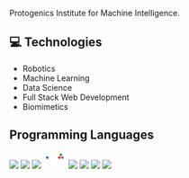

Protogenics Institute for Machine Intelligence.

## :computer: Technologies
* Robotics
* Machine Learning
* Data Science
* Full Stack Web Development
* Biomimetics


## Programming Languages
<img src = 'https://github.com/MarikIshtar007/MarikIshtar007/blob/master/images/c-original.svg' width='30'/> <img src = 'https://github.com/MarikIshtar007/MarikIshtar007/blob/master/images/cpp.svg' width='30'/> <img src = 'https://github.com/MarikIshtar007/MarikIshtar007/blob/master/images/python.svg' height='30'/> <img src = 
'https://github.com/JuliaLang/julia-logo-graphics/blob/master/images/julia-logo-dark.svg' height='30'/> <img src = 
'https://github.com/MarikIshtar007/MarikIshtar007/blob/master/images/js.svg' width='30'/> <img src = 
'![ROS](https://img.shields.io/badge/ros-%230A0FF9.svg?style=for-the-badge&logo=ros&logoColor=white)' width='30'/> <img src = 
'https://github.com/MarikIshtar007/MarikIshtar007/blob/master/images/sql.svg' width='30'/> <img src = 
'https://github.com/MarikIshtar007/MarikIshtar007/blob/master/images/git.svg' width='30'/>

